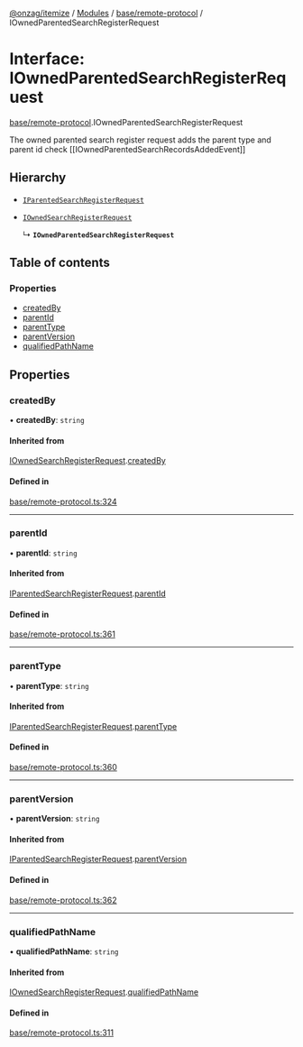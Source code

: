 [@onzag/itemize](../README.md) / [Modules](../modules.md) / [base/remote-protocol](../modules/base_remote_protocol.md) / IOwnedParentedSearchRegisterRequest

# Interface: IOwnedParentedSearchRegisterRequest

[base/remote-protocol](../modules/base_remote_protocol.md).IOwnedParentedSearchRegisterRequest

The owned parented search register request adds the parent type and parent id
check [[IOwnedParentedSearchRecordsAddedEvent]]

## Hierarchy

- [`IParentedSearchRegisterRequest`](base_remote_protocol.IParentedSearchRegisterRequest.md)

- [`IOwnedSearchRegisterRequest`](base_remote_protocol.IOwnedSearchRegisterRequest.md)

  ↳ **`IOwnedParentedSearchRegisterRequest`**

## Table of contents

### Properties

- [createdBy](base_remote_protocol.IOwnedParentedSearchRegisterRequest.md#createdby)
- [parentId](base_remote_protocol.IOwnedParentedSearchRegisterRequest.md#parentid)
- [parentType](base_remote_protocol.IOwnedParentedSearchRegisterRequest.md#parenttype)
- [parentVersion](base_remote_protocol.IOwnedParentedSearchRegisterRequest.md#parentversion)
- [qualifiedPathName](base_remote_protocol.IOwnedParentedSearchRegisterRequest.md#qualifiedpathname)

## Properties

### createdBy

• **createdBy**: `string`

#### Inherited from

[IOwnedSearchRegisterRequest](base_remote_protocol.IOwnedSearchRegisterRequest.md).[createdBy](base_remote_protocol.IOwnedSearchRegisterRequest.md#createdby)

#### Defined in

[base/remote-protocol.ts:324](https://github.com/onzag/itemize/blob/5c2808d3/base/remote-protocol.ts#L324)

___

### parentId

• **parentId**: `string`

#### Inherited from

[IParentedSearchRegisterRequest](base_remote_protocol.IParentedSearchRegisterRequest.md).[parentId](base_remote_protocol.IParentedSearchRegisterRequest.md#parentid)

#### Defined in

[base/remote-protocol.ts:361](https://github.com/onzag/itemize/blob/5c2808d3/base/remote-protocol.ts#L361)

___

### parentType

• **parentType**: `string`

#### Inherited from

[IParentedSearchRegisterRequest](base_remote_protocol.IParentedSearchRegisterRequest.md).[parentType](base_remote_protocol.IParentedSearchRegisterRequest.md#parenttype)

#### Defined in

[base/remote-protocol.ts:360](https://github.com/onzag/itemize/blob/5c2808d3/base/remote-protocol.ts#L360)

___

### parentVersion

• **parentVersion**: `string`

#### Inherited from

[IParentedSearchRegisterRequest](base_remote_protocol.IParentedSearchRegisterRequest.md).[parentVersion](base_remote_protocol.IParentedSearchRegisterRequest.md#parentversion)

#### Defined in

[base/remote-protocol.ts:362](https://github.com/onzag/itemize/blob/5c2808d3/base/remote-protocol.ts#L362)

___

### qualifiedPathName

• **qualifiedPathName**: `string`

#### Inherited from

[IOwnedSearchRegisterRequest](base_remote_protocol.IOwnedSearchRegisterRequest.md).[qualifiedPathName](base_remote_protocol.IOwnedSearchRegisterRequest.md#qualifiedpathname)

#### Defined in

[base/remote-protocol.ts:311](https://github.com/onzag/itemize/blob/5c2808d3/base/remote-protocol.ts#L311)
